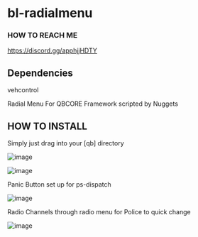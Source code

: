 # bl-radialmenu
### HOW TO REACH ME ##
https://discord.gg/apphjjHDTY

## Dependencies ##
vehcontrol


Radial Menu For QBCORE Framework scripted by Nuggets

## HOW TO INSTALL ##
Simply just drag into your [qb] directory

![image](https://user-images.githubusercontent.com/53708840/223492391-4e62949b-b712-415f-9393-1ed82e13bf61.png)

![image](https://user-images.githubusercontent.com/53708840/223492469-79fe8d19-edf4-49ba-98be-a06557748e14.png)

Panic Button set up for ps-dispatch

![image](https://user-images.githubusercontent.com/53708840/223492536-d2fe0e9b-d962-4a72-a161-cca10eab6300.png)

Radio Channels through radio menu for Police to quick change

![image](https://user-images.githubusercontent.com/53708840/223492726-3f06fcda-71e4-4cf6-938e-72e751f73d5a.png)
